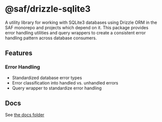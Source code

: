 # @saf/drizzle-sqlite3

A utility library for working with SQLite3 databases using Drizzle ORM in the SAF monorepo and projects which depend on it. This package provides error handling utilities and query wrappers to create a consistent error handling pattern across database consumers.

## Features

### Error Handling

- Standardized database error types
- Error classification into handled vs. unhandled errors
- Query wrapper to standardize error handling

## Docs

See [the docs folder](./docs/)
